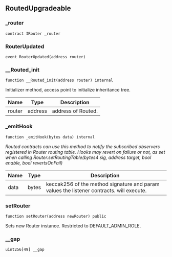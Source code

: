## RoutedUpgradeable

### _router

```solidity
contract IRouter _router
```

### RouterUpdated

```solidity
event RouterUpdated(address router)
```

### __Routed_init

```solidity
function __Routed_init(address router) internal
```

Initializer method, access point to initialize inheritance tree.

| Name | Type | Description |
| ---- | ---- | ----------- |
| router | address | address of Routed. |

### _emitHook

```solidity
function _emitHook(bytes data) internal
```

_Routed contracts can use this method to notify the subscribed observers registered
in Router routing table. Hooks may revert on failure or not, as set when calling
Router.setRoutingTable(bytes4 sig, address target, bool enable, bool revertsOnFail)_

| Name | Type | Description |
| ---- | ---- | ----------- |
| data | bytes | keccak256 of the method signature and param values the listener contracts. will execute. |

### setRouter

```solidity
function setRouter(address newRouter) public
```

Sets new Router instance. Restricted to DEFAULT_ADMIN_ROLE.

### __gap

```solidity
uint256[49] __gap
```

